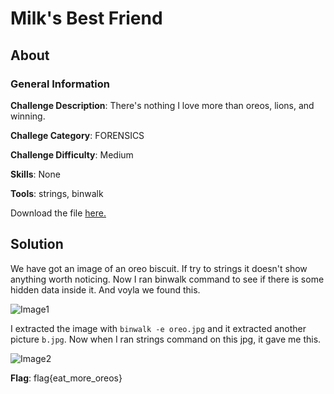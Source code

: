 # Milk's Best Friend
## About

### General Information

__Challenge Description__: There's nothing I love more than oreos, lions, and winning.

__Challege Category__: FORENSICS

__Challenge Difficulty__: Medium

__Skills__: None

__Tools__: strings, binwalk

Download the file [here.](https://mega.nz/file/DC5F2KgR#P8UotyST_6n2iW5BS1yYnum8KnU0-2Amw2nq3UoMq0Y)

## Solution

We have got an image of an oreo biscuit. If try to strings it doesn't show anything worth noticing. Now I ran binwalk command to see if there is some hidden data inside it. And voyla we found this.

![Image1](https://github.com/iParamjotSingh/WriteUps/blob/master/CTFlearn/Milk's%20Best%20Friend/1.png)

I extracted the image with ```binwalk -e oreo.jpg``` and it extracted another picture ```b.jpg```. Now when I ran strings command on this jpg, it gave me this.

![Image2](https://github.com/iParamjotSingh/WriteUps/blob/master/CTFlearn/Milk's%20Best%20Friend/2.png)

__Flag__: flag{eat_more_oreos}
